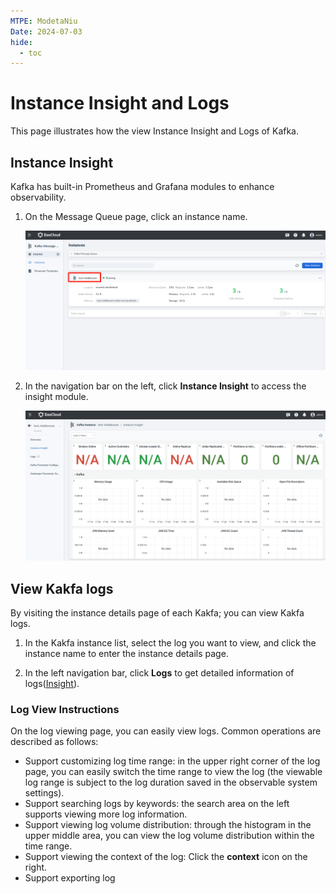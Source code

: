 ```yaml
---
MTPE: ModetaNiu
Date: 2024-07-03
hide:
  - toc
---
```


# Instance Insight and Logs

This page illustrates how the view Instance Insight and Logs of Kafka.

## Instance Insight

Kafka has built-in Prometheus and Grafana modules to enhance observability.

1. On the Message Queue page, click an instance name.

    ![Click a queue](../images/insight.png)

2. In the navigation bar on the left, click __Instance Insight__ to access the insight module.

    ![Instance insight](../images/insight01.png)

<!-- The specific meaning of each monitoring metric will be added later (@justedennnnn). -->

## View Kakfa logs

By visiting the instance details page of each Kakfa; you can view Kakfa logs.

1. In the Kakfa instance list, select the log you want to view, and click the instance name to enter the instance details page.

2. In the left navigation bar, click __Logs__ to get detailed information of logs([Insight](../../../insight/intro/index.md)).

### Log View Instructions

On the log viewing page, you can easily view logs. Common operations are described as follows:

* Support customizing log time range: in the upper right corner of the log page, you can easily switch the time range to view the log (the viewable log range is subject to the log duration saved in the observable system settings).
* Support searching logs by keywords: the search area on the left supports viewing more log information.
* Support viewing log volume distribution: through the histogram in the upper middle area, you can view the log volume distribution within the time range.
* Support viewing the context of the log: Click the __context__ icon on the right.
* Support exporting log